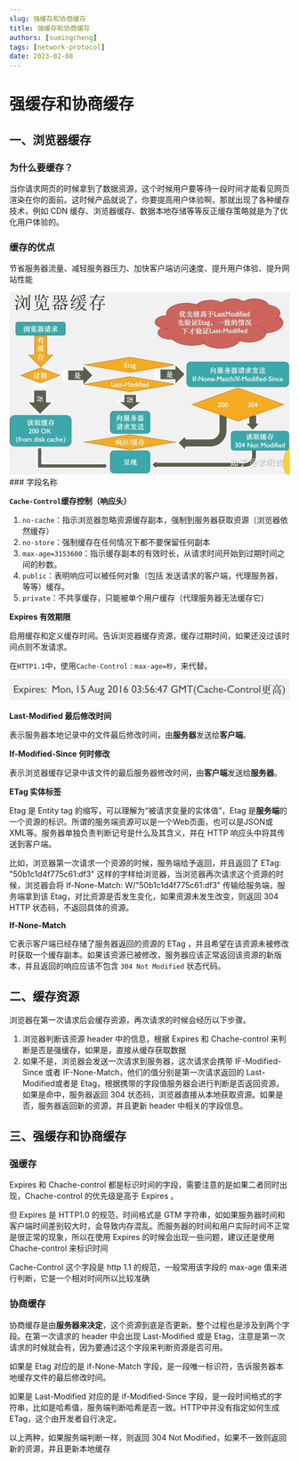 ```yaml
---
slug: 强缓存和协商缓存
title: 强缓存和协商缓存
authors: [sumingcheng]
tags: [network-protocol]
date: 2023-02-08
---
```


# 强缓存和协商缓存



 

## 一、浏览器缓存  
### 为什么要缓存？  

当你请求网页的时候拿到了数据资源，这个时候用户要等待一段时间才能看见网页渲染在你的面前。这时候产品就说了，你要提高用户体验啊，那就出现了各种缓存技术，例如 CDN 缓存、浏览器缓存、数据本地存储等等反正缓存策略就是为了优化用户体验的。

### 缓存的优点  

节省服务器流量、减轻服务器压力、加快客户端访问速度、提升用户体验、提升网站性能

![1b3ce8bc25aee106f756f9cc62a09f26](../image/1b3ce8bc25aee106f756f9cc62a09f26.jpg)### 字段名称  

**`Cache-Control`缓存控制（响应头）**

1. `no-cache`：指示浏览器忽略资源缓存副本，强制到服务器获取资源（浏览器依然缓存）
2. `no-store`：强制缓存在任何情况下都不要保留任何副本
3. `max-age=3153600`：指示缓存副本的有效时长，从请求时间开始到过期时间之间的秒数。
4. `public`：表明响应可以被任何对象（包括 发送请求的客户端，代理服务器，等等）缓存。
5. `private`：不共享缓存，只能被单个用户缓存（代理服务器无法缓存它）

**Expires 有效期限**

启用缓存和定义缓存时间。告诉浏览器缓存资源，缓存过期时间，如果还没过该时间点则不发请求。

在`HTTP1.1`中，使用`Cache-Control：max-age=秒`，来代替。

  


![7ee55197edba885d4126f7bb655d2bda](../image/7ee55197edba885d4126f7bb655d2bda.png)

**Last-Modified 最后修改时间**

表示服务器本地记录中的文件最后修改时间，由**服务器**发送给**客户端**。

**If-Modified-Since 何时修改**

表示浏览器缓存记录中该文件的最后服务器修改时间，由**客户端**发送给**服务器**。

**ETag 实体标签**

Etag 是 Entity tag 的缩写，可以理解为“被请求变量的实体值”，Etag 是**服务端**的一个资源的标识。所谓的服务端资源可以是一个Web页面，也可以是JSON或XML等。服务器单独负责判断记号是什么及其含义，并在 HTTP 响应头中将其传送到客户端。

比如，浏览器第一次请求一个资源的时候，服务端给予返回，并且返回了 ETag: "50b1c1d4f775c61:df3" 这样的字样给浏览器，当浏览器再次请求这个资源的时候，浏览器会将 If-None-Match: W/"50b1c1d4f775c61:df3" 传输给服务端，服务端拿到该 Etag，对比资源是否发生变化，如果资源未发生改变，则返回 304 HTTP 状态码，不返回具体的资源。

**If-None-Match**

它表示客户端已经存储了服务器返回的资源的 ETag ，并且希望在该资源未被修改时获取一个缓存副本。如果该资源已被修改，服务器应该正常返回该资源的新版本，并且返回的响应应该不包含 `304 Not Modified` 状态代码。

## 二、缓存资源  

浏览器在第一次请求后会缓存资源，再次请求的时候会经历以下步骤。

1. 浏览器判断该资源 header 中的信息，根据 Expires 和 Chache-control 来判断是否是强缓存，如果是，直接从缓存获取数据
2. 如果不是，浏览器会发送一次请求到服务器，这次请求会携带 IF-Modified-Since 或者 IF-None-Match，他们的值分别是第一次请求返回的 Last-Modified或者是 Etag，根据携带的字段值服务器会进行判断是否返回资源。如果是命中，服务器返回 304 状态码，浏览器直接从本地获取资源。如果是否，服务器返回新的资源，并且更新 header 中相关的字段信息。

## 三、强缓存和协商缓存  
### 强缓存  

Expires 和 Chache-control 都是标识时间的字段，需要注意的是如果二者同时出现，Chache-control 的优先级是高于 Expires 。

但 Expires 是 HTTP1.0 的规范，时间格式是 GTM 字符串，如如果服务器时间和客户端时间差别较大时，会导致内存混乱。而服务器的时间和用户实际时间不正常是很正常的现象，所以在使用 Expires 的时候会出现一些问题，建议还是使用 Chache-control 来标识时间

Cache-Control 这个字段是 http 1.1 的规范，一般常用该字段的 max-age 值来进行判断，它是一个相对时间所以比较准确

### 协商缓存  

协商缓存是由**服务器来决定**，这个资源到底是否更新。整个过程也是涉及到两个字段。在第一次请求的 header 中会出现 Last-Modified 或是 Etag，注意是第一次请求的时候就会有，因为要通过这个字段来判断资源是否可用。

如果是 Etag 对应的是 if-None-Match 字段，是一段唯一标识符，告诉服务器本地缓存文件的最后修改时间。

如果是 Last-Modified 对应的是 if-Modified-Since 字段，是一段时间格式的字符串，比如是哈希值，服务端判断哈希是否一致。HTTP中并没有指定如何生成 ETag，这个由开发者自行决定。

以上两种，如果服务端判断一样，则返回 304 Not Modified，如果不一致则返回新的资源，并且更新本地缓存